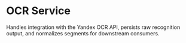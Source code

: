 # OCR Service

Handles integration with the Yandex OCR API, persists raw recognition output, and normalizes segments for downstream consumers.
